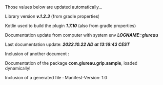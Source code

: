 
Those values below are updated automatically...

Library version **_v.<!--$ GRADLE_PROPERTIES version -->1.2.3<!-- END $-->_** (from gradle properties)

Kotlin used to build the plugin **_<!--$ GRADLE_PROPERTIES kotlinVersion -->1.7.10<!-- END $-->_** (also from gradle properties)

Documentation update from computer with system env **_LOGNAME=<!--$ SYSTEM_ENV LOGNAME -->glureau<!-- END $-->_**

Last documentation update: **_<!--$ DATETIME yyyy.MM.dd G 'at' HH:mm:ss z -->2022.10.22 AD at 13:16:43 CEST<!-- END $-->_**

Inclusion of another document : <!--$ INSERT src/commonMain/kotlin/com/glureau/grip/sample/doc.md -->

Documentation of the package **com.glureau.grip.sample**, loaded dynamically!
<!-- END $-->

Inclusion of a generated file : <!--$ INSERT build/tmp/jvmJar/MANIFEST.MF -->
Manifest-Version: 1.0

<!-- END $-->
